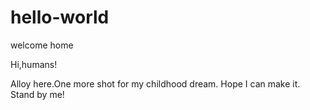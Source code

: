 # hello-world
welcome home

Hi,humans!

Alloy here.One more shot for my childhood dream.
Hope I can make it. Stand by me!